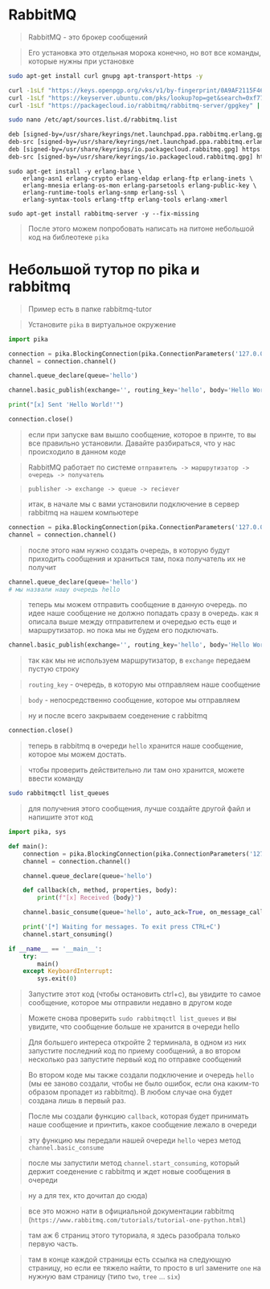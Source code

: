 # RabbitMQ
> RabbitMQ - это брокер сообщений

> Его установка это отдельная морока конечно, но вот все команды, которые нужны при установке

```bash
sudo apt-get install curl gnupg apt-transport-https -y
```

```bash
curl -1sLf "https://keys.openpgp.org/vks/v1/by-fingerprint/0A9AF2115F4687BD29803A206B73A36E6026DFCA" | sudo gpg --dearmor | sudo tee /usr/share/keyrings/com.rabbitmq.team.gpg > /dev/null
curl -1sLf "https://keyserver.ubuntu.com/pks/lookup?op=get&search=0xf77f1eda57ebb1cc" | sudo gpg --dearmor | sudo tee /usr/share/keyrings/net.launchpad.ppa.rabbitmq.erlang.gpg > /dev/null
curl -1sLf "https://packagecloud.io/rabbitmq/rabbitmq-server/gpgkey" | sudo gpg --dearmor | sudo tee /usr/share/keyrings/io.packagecloud.rabbitmq.gpg > /dev/null
```

```bash
sudo nano /etc/apt/sources.list.d/rabbitmq.list
```

```txt
deb [signed-by=/usr/share/keyrings/net.launchpad.ppa.rabbitmq.erlang.gpg] http://ppa.launchpad.net/rabbitmq/rabbitmq-erlang/ubuntu jammy main
deb-src [signed-by=/usr/share/keyrings/net.launchpad.ppa.rabbitmq.erlang.gpg] http://ppa.launchpad.net/rabbitmq/rabbitmq-erlang/ubuntu jammy main
deb [signed-by=/usr/share/keyrings/io.packagecloud.rabbitmq.gpg] https://packagecloud.io/rabbitmq/rabbitmq-server/ubuntu/ jammy main
deb-src [signed-by=/usr/share/keyrings/io.packagecloud.rabbitmq.gpg] https://packagecloud.io/rabbitmq/rabbitmq-server/ubuntu/ jammy main
```

```
sudo apt-get install -y erlang-base \
    erlang-asn1 erlang-crypto erlang-eldap erlang-ftp erlang-inets \
    erlang-mnesia erlang-os-mon erlang-parsetools erlang-public-key \
    erlang-runtime-tools erlang-snmp erlang-ssl \
    erlang-syntax-tools erlang-tftp erlang-tools erlang-xmerl
```

```
sudo apt-get install rabbitmq-server -y --fix-missing
```

> После этого можем попробовать написать на питоне небольшой код на библеотеке `pika`

# Небольшой тутор по pika и rabbitmq
> Пример есть в папке rabbitmq-tutor

> Установите `pika` в виртуальное окружение

```py
import pika

connection = pika.BlockingConnection(pika.ConnectionParameters('127.0.0.1'))
channel = connection.channel()

channel.queue_declare(queue='hello')

channel.basic_publish(exchange='', routing_key='hello', body='Hello World!')

print("[x] Sent 'Hello World!'")

connection.close()
```

> если при запуске вам вышло сообщение, которое в принте, то вы все правильно установили. Давайте разбираться, что у нас происходило в данном коде

> RabbitMQ работает по системе `отправитель -> маршрутизатор -> очередь -> получатель`

> `publisher -> exchange -> queue -> reciever`

> итак, в начале мы с вами установили подключение в сервер rabbitmq на нашем компьютере
```py
connection = pika.BlockingConnection(pika.ConnectionParameters('127.0.0.1'))
channel = connection.channel()
```
> после этого нам нужно создать очередь, в которую будут приходить сообщения и храниться там, пока получатель их не получит
```py
channel.queue_declare(queue='hello')
# мы назвали нашу очередь hello
```
> теперь мы можем отправить сообщение в данную очередь. по идее наше сообщение не должно попадать сразу в очередь. как я описала выше между отправителем и очередью есть еще и маршрутизатор. но пока мы не будем его подключать.
```py
channel.basic_publish(exchange='', routing_key='hello', body='Hello World!')
```
> так как мы не используем маршрутизатор, в `exchange` передаем пустую строку

> `routing_key` - очередь, в которую мы отправляем наше сообщение

> `body` - непосредственно сообщение, которое мы отправляем

> ну и после всего закрываем соеденение с rabbitmq
```py
connection.close()
```

> теперь в rabbitmq в очереди `hello` хранится наше сообщение, которое мы можем достать.

> чтобы проверить действительно ли там оно хранится, можете ввести команду
```bash
sudo rabbitmqctl list_queues
```

> для получения этого сообщения, лучше создайте другой файл и напишите этот код
```py
import pika, sys

def main():
    connection = pika.BlockingConnection(pika.ConnectionParameters('127.0.0.1'))
    channel = connection.channel()

    channel.queue_declare(queue='hello')

    def callback(ch, method, properties, body):
        print(f"[x] Received {body}")

    channel.basic_consume(queue='hello', auto_ack=True, on_message_callback=callback)

    print('[*] Waiting for messages. To exit press CTRL+C')
    channel.start_consuming()

if __name__ == '__main__':
    try:
        main()
    except KeyboardInterrupt:
        sys.exit(0)
```
> Запустите этот код (чтобы остановить ctrl+c), вы увидите то самое сообщение, которое мы отправили недавно в другом коде

> Можете снова проверить `sudo rabbitmqctl list_queues` и вы увидите, что сообщение больше не хранится в очереди hello

> Для большего интереса откройте 2 терминала, в одном из них запустите последний код по приему сообщений, а во втором несколько раз запустите первый код по отправке сообщений

> Во втором коде мы также создали подключение и очередь `hello` (мы ее заново создали, чтобы не было ошибок, если она каким-то образом пропадет из rabbitmq). В любом случае она будет создана лишь в первый раз.

> После мы создали функцию `callback`, которая будет принимать наше сообщение и принтить, какое сообщение лежало в очереди

> эту функцию мы передали нашей очереди `hello` через метод `channel.basic_consume`

> после мы запустили метод `channel.start_consuming`, который держит соеденение с rabbitmq и ждет новые сообщения в очереди

> ну а для тех, кто дочитал до сюда)

> все это можно нати в официальной документации rabbitmq (`https://www.rabbitmq.com/tutorials/tutorial-one-python.html`)

> там аж 6 страниц этого туториала, я здесь разобрала только первую часть.

> там в конце каждой страницы есть ссылка на следующую страницу, но если ее тяжело найти, то просто в url замените `one` на нужную вам страницу (типо `two`, `tree` ... `six`)
